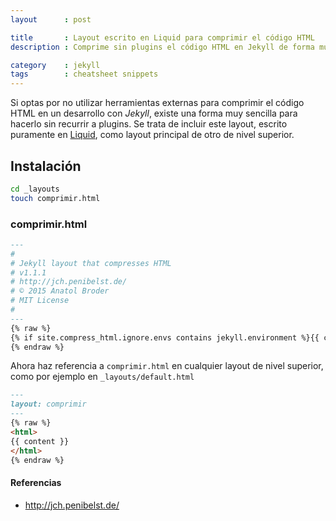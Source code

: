 ```yaml
---
layout      : post

title       : Layout escrito en Liquid para comprimir el código HTML
description : Comprime sin plugins el código HTML en Jekyll de forma muy sencilla

category    : jekyll
tags        : cheatsheet snippets
---
```


Si optas por no utilizar herramientas externas para comprimir el código HTML en un desarrollo con *Jekyll*, existe una forma muy sencilla para hacerlo sin recurrir a plugins. Se trata de incluir este layout, escrito puramente en [Liquid](https://help.shopify.com/themes/liquid/basics), como layout principal de otro de nivel superior.

## Instalación

```sh
cd _layouts
touch comprimir.html
```

### comprimir.html
```md
---
#
# Jekyll layout that compresses HTML
# v1.1.1
# http://jch.penibelst.de/
# © 2015 Anatol Broder
# MIT License
#
---
{% raw %}
{% if site.compress_html.ignore.envs contains jekyll.environment %}{{ content }}{% else %}{% capture _content %}{{ content }}{% endcapture %}{% if site.compress_html.endings == "all" %}{% assign _endings = "html head body li dt dd p rt rp optgroup option colgroup caption thead tbody tfoot tr td th" | split: " " %}{% else %}{% assign _endings = site.compress_html.endings %}{% endif %}{% for _element in _endings %}{% capture _end %}</{{ _element }}>{% endcapture %}{% assign _content = _content | remove: _end %}{% endfor %}{% if site.compress_html.comments.size == 2 %}{% assign _comment_befores = _content | split: site.compress_html.comments.first %}{% for _comment_before in _comment_befores %}{% assign _comment_content = _comment_before | split: site.compress_html.comments.last | first %}{% if _comment_content %}{% capture _comment %}{{ site.compress_html.comments.first }}{{ _comment_content }}{{ site.compress_html.comments.last }}{% endcapture %}{% assign _content = _content | remove: _comment %}{% endif %}{% endfor %}{% endif %}{% assign _pre_befores = _content | split:"<pre" %}{% assign _content = "" %}{% for _pre_before in _pre_befores %}{% assign _pres = _pre_before | split: "</pre>" %}{% case _pres.size %}{% when 2 %}{% capture _content %}{{ _content }}<pre{{ _pres.first }}</pre>{{ _pres.last | split: " " | join: " " }}{% endcapture %}{% when 1 %}{% capture _content %}{{ _content }}{{ _pres.last | split: " " | join: " " }}{% endcapture %}{% endcase %}{% endfor %}{% if site.compress_html.clippings == "all" %}{% assign _clippings = "html head title base link meta style body article section nav aside h1 h2 h3 h4 h5 h6 hgroup header footer address p hr blockquote ol ul li dl dt dd figure figcaption main div table caption colgroup col tbody thead tfoot tr td th" | split: " " %}{% else %}{% assign _clippings = site.compress_html.clippings %}{% endif %}{% for _element in _clippings %}{% assign _edges = " <e;<e; </e>;</e>;</e> ;</e>" | replace: "e", _element | split: ";" %}{% assign _content = _content | replace: _edges[0], _edges[1] | replace: _edges[2], _edges[3] | replace: _edges[4], _edges[5] %}{% endfor %}{{ _content }}{% endif %}
{% endraw %}
```

Ahora haz referencia a `comprimir.html` en cualquier layout de nivel superior, como por ejemplo en `_layouts/default.html`

```md
---
layout: comprimir
---
{% raw %}
<html>
{{ content }}
</html>
{% endraw %}
```

#### Referencias

- http://jch.penibelst.de/

